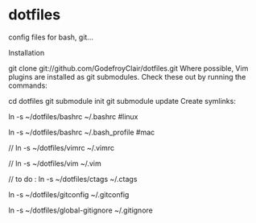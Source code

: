 # dotfiles
config files for bash, git...

Installation

git clone git://github.com/GodefroyClair/dotfiles.git
Where possible, Vim plugins are installed as git submodules. Check these out by running the commands:

cd dotfiles
git submodule init
git submodule update
Create symlinks:

ln -s ~/dotfiles/bashrc ~/.bashrc #linux

ln -s ~/dotfiles/bashrc ~/.bash_profile #mac

// ln -s ~/dotfiles/vimrc ~/.vimrc

// ln -s ~/dotfiles/vim ~/.vim

// to do : ln -s ~/dotfiles/ctags ~/.ctags

ln -s ~/dotfiles/gitconfig ~/.gitconfig

ln -s ~/dotfiles/global-gitignore ~/.gitignore
